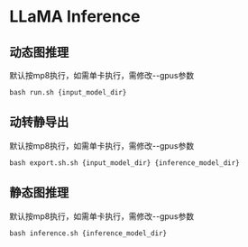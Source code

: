 # LLaMA Inference

## 动态图推理
默认按mp8执行，如需单卡执行，需修改--gpus参数
```
bash run.sh {input_model_dir}
```

## 动转静导出
默认按mp8执行，如需单卡执行，需修改--gpus参数
```
bash export.sh.sh {input_model_dir} {inference_model_dir}
```

## 静态图推理
默认按mp8执行，如需单卡执行，需修改--gpus参数
```
bash inference.sh {inference_model_dir}
```
